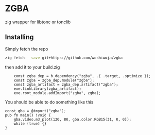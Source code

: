 # ZGBA

zig wrapper for libtonc or tonclib

## Installing

Simply fetch the repo

```bash
zig fetch --save git+https://github.com/woshiwuja/zgba
```

then add it to your build.zig

```zig
    const zgba_dep = b.dependency("zgba", .{ .target, .optimize });
    const zgba = zgba_dep.module("zgba");
    const zgba_artifact = zgba_dep.artifact("zgba");
    exe.linkLibrary(zgba_artifact);
    exe.root_module.addImport("zgba", zgba);
```

You should be able to do something like this

```zig
const gba = @import("zgba");
pub fn main() !void {
    gba.video.m3_plot(120, 80, gba.color.RGB15(31, 0, 0));
    while (true) {}
}
```
